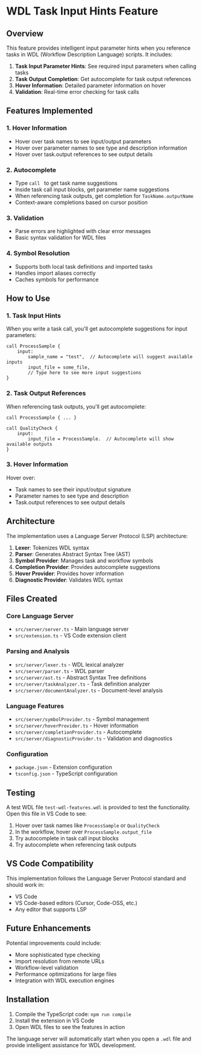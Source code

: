 # WDL Task Input Hints Feature

## Overview

This feature provides intelligent input parameter hints when you reference tasks in WDL (Workflow Description Language) scripts. It includes:

1. **Task Input Parameter Hints**: See required input parameters when calling tasks
2. **Task Output Completion**: Get autocomplete for task output references
3. **Hover Information**: Detailed parameter information on hover
4. **Validation**: Real-time error checking for task calls

## Features Implemented

### 1. Hover Information
- Hover over task names to see input/output parameters
- Hover over parameter names to see type and description information
- Hover over task.output references to see output details

### 2. Autocomplete
- Type `call ` to get task name suggestions
- Inside task call input blocks, get parameter name suggestions
- When referencing task outputs, get completion for `TaskName.outputName`
- Context-aware completions based on cursor position

### 3. Validation
- Parse errors are highlighted with clear error messages
- Basic syntax validation for WDL files

### 4. Symbol Resolution
- Supports both local task definitions and imported tasks
- Handles import aliases correctly
- Caches symbols for performance

## How to Use

### 1. Task Input Hints
When you write a task call, you'll get autocomplete suggestions for input parameters:

```wdl
call ProcessSample {
    input:
        sample_name = "test",  // Autocomplete will suggest available inputs
        input_file = some_file,
        // Type here to see more input suggestions
}
```

### 2. Task Output References
When referencing task outputs, you'll get autocomplete:

```wdl
call ProcessSample { ... }

call QualityCheck {
    input:
        input_file = ProcessSample.  // Autocomplete will show available outputs
}
```

### 3. Hover Information
Hover over:
- Task names to see their input/output signature
- Parameter names to see type and description
- Task.output references to see output details

## Architecture

The implementation uses a Language Server Protocol (LSP) architecture:

1. **Lexer**: Tokenizes WDL syntax
2. **Parser**: Generates Abstract Syntax Tree (AST)
3. **Symbol Provider**: Manages task and workflow symbols
4. **Completion Provider**: Provides autocomplete suggestions
5. **Hover Provider**: Provides hover information
6. **Diagnostic Provider**: Validates WDL syntax

## Files Created

### Core Language Server
- `src/server/server.ts` - Main language server
- `src/extension.ts` - VS Code extension client

### Parsing and Analysis
- `src/server/lexer.ts` - WDL lexical analyzer
- `src/server/parser.ts` - WDL parser
- `src/server/ast.ts` - Abstract Syntax Tree definitions
- `src/server/taskAnalyzer.ts` - Task definition analyzer
- `src/server/documentAnalyzer.ts` - Document-level analysis

### Language Features
- `src/server/symbolProvider.ts` - Symbol management
- `src/server/hoverProvider.ts` - Hover information
- `src/server/completionProvider.ts` - Autocomplete
- `src/server/diagnosticProvider.ts` - Validation and diagnostics

### Configuration
- `package.json` - Extension configuration
- `tsconfig.json` - TypeScript configuration

## Testing

A test WDL file `test-wdl-features.wdl` is provided to test the functionality. Open this file in VS Code to see:

1. Hover over task names like `ProcessSample` or `QualityCheck`
2. In the workflow, hover over `ProcessSample.output_file`
3. Try autocomplete in task call input blocks
4. Try autocomplete when referencing task outputs

## VS Code Compatibility

This implementation follows the Language Server Protocol standard and should work in:
- VS Code
- VS Code-based editors (Cursor, Code-OSS, etc.)
- Any editor that supports LSP

## Future Enhancements

Potential improvements could include:
- More sophisticated type checking
- Import resolution from remote URLs
- Workflow-level validation
- Performance optimizations for large files
- Integration with WDL execution engines

## Installation

1. Compile the TypeScript code: `npm run compile`
2. Install the extension in VS Code
3. Open WDL files to see the features in action

The language server will automatically start when you open a `.wdl` file and provide intelligent assistance for WDL development.